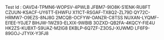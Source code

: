 Test Id : 
OAVD4-TPMN6-WOPSV-4PWLB 
JFBM7-9IO8K-S1ENK-RU8FT 
CZUUN-KSACF-UY6TT-EHWFU 
X11CT-RSGAF-TX8Q2-ZL79D 
QY72C-HRMW7-O9EZS-8NJ8G 
2MCQB-OCFYW-OANZR-C8TSS 
NUXAN-LYQMF-EI1EE-Y0JE7 
BIHJW-1WZ93-ELXIX-9WBIB 
3OZXD-QB2FA-4KQCY-FIE4U 
HK2ZS-KUBXT-S9UAZ-M2IG8 
EKBLP-6Q7ZF-Z3OSJ-XUWMD 
LF6F9-89GOJ-JTYIX-Y3FJ8
